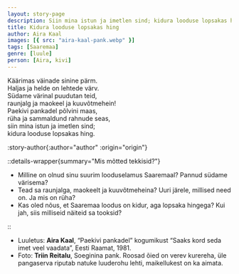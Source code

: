 ```yaml
---
layout: story-page
description: Siin mina istun ja imetlen sind; kidura looduse lopsakas hing.
title: Kidura looduse lopsakas hing
author: Aira Kaal
images: [{ src: "aira-kaal-pank.webp" }]
tags: [Saaremaa]
genre: [luule]
person: [Aira, kivi]
---
```



<!-- # {{ $doc.title}} -->


Käärimas väinade sinine pärm. \
Haljas ja helde on lehtede värv. \
Südame värinal puudutan teid, \
raunjalg ja maokeel ja kuuvõtmehein! \
Paekivi pankadel põlvini maas, \
rüha ja sammaldund rahnude seas, \
siin mina istun ja imetlen sind; \
kidura looduse lopsakas hing.


:story-author{:author="author" :origin="origin"}

::details-wrapper{summary="Mis mõtted tekkisid?"}

- Milline on olnud sinu suurim looduselamus Saaremaal? Pannud südame värisema?
- Tead sa raunjalga, maokeelt ja kuuvõtmeheina? Uuri järele, millised need on. Ja mis on rüha?
- Kas oled nõus, et Saaremaa loodus on kidur, aga lopsaka hingega? Kui jah, siis milliseid näiteid sa tooksid?

::


<details-wrapper summary="Allikad" icon="icon-park-outline:document-folder">

- Luuletus: **Aira Kaal**, “Paekivi pankadel” kogumikust “Saaks kord seda imet veel vaadata”, Eesti Raamat, 1981.
- Foto: **Triin Reitalu**, Soeginina pank. Roosad õied on verev kurereha, üle pangaserva riputab natuke luuderohu lehti, maikellukest on ka aimata.

</details-wrapper>
